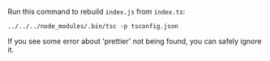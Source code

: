 Run this command to rebuild `index.js` from `index.ts`:

    ../../../node_modules/.bin/tsc -p tsconfig.json

If you see some error about 'prettier' not being found, you can safely ignore it.
